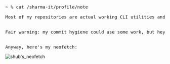 <pre style="font-family: monospace;">
~ % cat /sharma-it/profile/note<br>
Most of my repositories are actual working CLI utilities and GUI apps that I've built, so definitely take a look around and grab anything useful.
<br>
Fair warning: my commit hygiene could use some work, but hey, the code works.
<br>
Anyway, here's my neofetch:
</pre>

![shub's_neofetch](https://github.com/user-attachments/assets/6fce19af-a086-4814-b489-5d702355135a)
